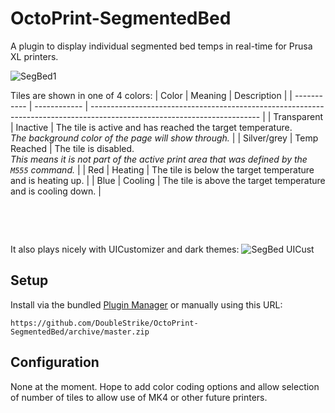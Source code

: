 # OctoPrint-SegmentedBed

A plugin to display individual segmented bed temps in real-time for Prusa XL printers.

![SegBed1](https://github.com/user-attachments/assets/6bb04314-4757-43cd-8cd4-a1732a97ff85)

Tiles are shown in one of 4 colors:
| Color       | Meaning      | Description                                                                                                              |
| ----------- | ------------ | ------------------------------------------------------------------------------------------------------------------------ |
| Transparent | Inactive     | The tile is active and has reached the target temperature. <br/> *The background color of the page will show through.*   |
| Silver/grey | Temp Reached | The tile is disabled. <br/> *This means it is not part of the active print area that was defined by the `M555` command.* |
| Red         | Heating      | The tile is below the target temperature and is heating up.                                                              |
| Blue        | Cooling      | The tile is above the target temperature and is cooling down.                                                            |

&nbsp;

&nbsp;

It also plays nicely with UICustomizer and dark themes:
![SegBed UICust](https://github.com/user-attachments/assets/32d3f6af-1d2e-49f4-acd5-21825cecc697)



## Setup

Install via the bundled [Plugin Manager](https://docs.octoprint.org/en/master/bundledplugins/pluginmanager.html)
or manually using this URL:

    https://github.com/DoubleStrike/OctoPrint-SegmentedBed/archive/master.zip

## Configuration

None at the moment. Hope to add color coding options and allow selection of number of tiles to allow use of MK4 or other future printers.

